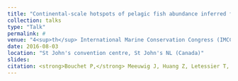 ```yaml
---
title: "Continental-scale hotspots of pelagic fish abundance inferred from commercial catch records"
collection: talks
type: "Talk"
permalink: #
venue: "4<sup>th</sup> International Marine Conservation Congress (IMCC4)"
date: 2016-08-03
location: "St John's convention centre, St John's NL (Canada)"
slides:
citation: <strong>Bouchet P,</strong> Meeuwig J, Huang Z, Letessier T, Nichol S, Caley J, Watson R. 2016. Continental-scale hotspots of pelagic fish abundance inferred from commercial catch records. Talk at the 4<sup>th</sup> International Marine Conservation Congress (IMCC4), St John's convention centre, St John's NL (Canada).
---
```

